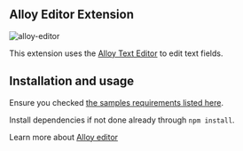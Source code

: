 Alloy Editor Extension
-------------------

![alloy-editor](http://contentful.github.io/extensions/assets/alloy-editor.png)

This extension uses the [Alloy Text Editor][alloy] to edit text fields.

## Installation and usage

Ensure you checked [the samples requirements listed here](../README.md).

Install dependencies if not done already through `npm install`.

Learn more about [Alloy editor][alloy]

[alloy]: http://alloyeditor.com/
